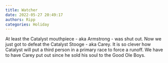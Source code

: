```yaml
---
title: Watcher
date: 2022-05-27 20:49:17
authors: Ripp
categories: Holiday
---
```


 At least the Catalyst mouthpiece - aka Armstrong - was shut out.  Now we just got to defeat the Catalyst Stooge - aka Carey.
It is so clever how Catalyst will put a third person in a primary race to force a runoff.  We have to have Carey put out since he sold his soul to the Good Ole Boys.